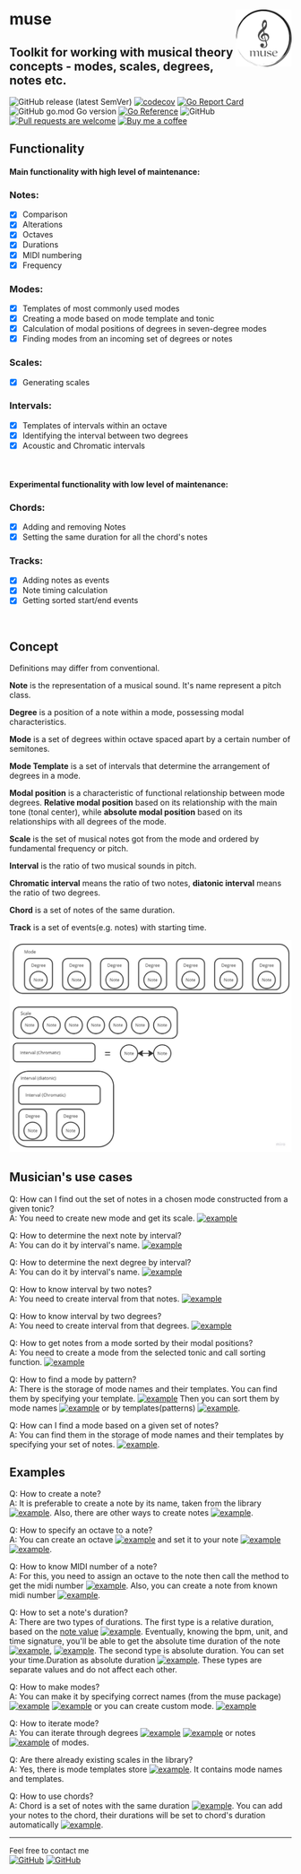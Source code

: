 # muse <img src="https://github.com/go-muse/muse/blob/main/img/muse-logo.png?raw=true" alt="muse" width="100" align="right">
## Toolkit for working with musical theory concepts - modes, scales, degrees, notes etc.
![GitHub release (latest SemVer)](https://custom-icon-badges.demolab.com/github/v/release/go-muse/muse?logo=tag&sort=semver)
[![codecov](https://codecov.io/gh/go-muse/muse/branch/main/graph/badge.svg?token=cVbYqHMT3o)](https://codecov.io/gh/go-muse/muse)
[![Go Report Card](https://goreportcard.com/badge/github.com/go-muse/muse)](https://goreportcard.com/report/github.com/go-muse/muse)
![GitHub go.mod Go version](https://custom-icon-badges.demolab.com/github/go-mod/go-version/go-muse/muse?color=gray&label=%20&logo=go)
[![Go Reference](https://pkg.go.dev/badge/github.com/go-muse/muse.svg)](https://pkg.go.dev/github.com/go-muse/muse)
![GitHub](https://custom-icon-badges.demolab.com/github/license/go-muse/muse?logo=law)
[![Pull requests are welcome](https://custom-icon-badges.demolab.com/badge/PRs-welcome!-green?logo=git-pull-request)](https://github.com/go-muse/muse/pulls)
[![Buy me a coffee](https://custom-icon-badges.demolab.com/badge/buyme-acoffee-brightgreen?logo=buymeacoffee)](https://www.buymeacoffee.com/igormuse)

## Functionality
#### Main functionality with high level of maintenance: 
### Notes:
- [x] Comparison
- [x] Alterations
- [x] Octaves
- [x] Durations
- [x] MIDI numbering
- [x] Frequency

### Modes:
- [x] Templates of most commonly used modes
- [x] Creating a mode based on mode template and tonic
- [x] Calculation of modal positions of degrees in seven-degree modes
- [x] Finding modes from an incoming set of degrees or notes

### Scales:
- [x] Generating scales

### Intervals:
- [x] Templates of intervals within an octave
- [x] Identifying the interval between two degrees
- [x] Acoustic and Chromatic intervals

<br/>

#### Experimental functionality with low level of maintenance:

### Chords:
- [x] Adding and removing Notes
- [x] Setting the same duration for all the chord's notes

### Tracks:
- [x] Adding notes as events
- [x] Note timing calculation
- [x] Getting sorted start/end events
<br/>

## Concept
Definitions may differ from conventional.

**Note** is the representation of a musical sound. It's name represent a pitch class.

**Degree** is a position of a note within a mode, possessing modal characteristics.

**Mode** is a set of degrees within octave spaced apart by a certain number of semitones.

**Mode Template** is a set of intervals that determine the arrangement of degrees in a mode.

**Modal position** is a characteristic of functional relationship between mode degrees. **Relative modal position** based on its relationship with the main tone (tonal center), while **absolute modal position** based on its relationships with all degrees of the mode.

**Scale** is the set of musical notes got from the mode and ordered by fundamental frequency or pitch.

**Interval** is the ratio of two musical sounds in pitch. 

**Chromatic interval** means the ratio of two notes, **diatonic interval** means the ratio of two degrees.

**Chord** is a set of notes of the same duration.

**Track** is a set of events(e.g. notes) with starting time. 

![Concept pic](/img/concept.jpg)

## Musician's use cases

Q: How can I find out the set of notes in a chosen mode constructed from a given tonic?\
A: You need to create new mode and get its scale. [![example](https://img.shields.io/badge/example-link-blue)](https://pkg.go.dev/github.com/go-muse/muse/mode#example-Mode.GenerateScale)

Q: How to determine the next note by interval?\
A: You can do it by interval's name. [![example](https://img.shields.io/badge/example-link-blue)](https://pkg.go.dev/github.com/go-muse/muse/interval#example-MakeNoteByName)

Q: How to determine the next degree by interval?\
A: You can do it by interval's name. [![example](https://img.shields.io/badge/example-link-blue)](https://pkg.go.dev/github.com/go-muse/muse/interval#example-MakeDegreeByName)

Q: How to know interval by two notes?\
A: You need to create interval from that notes. [![example](https://img.shields.io/badge/example-link-blue)](https://pkg.go.dev/github.com/go-muse/muse/interval#example-NewIntervalChromatic)

Q: How to know interval by two degrees?\
A: You need to create interval from that degrees. [![example](https://img.shields.io/badge/example-link-blue)](https://pkg.go.dev/github.com/go-muse/muse/interval#example-NewIntervalByDegrees)

Q: How to get notes from a mode sorted by their modal positions?\
A: You need to create a mode from the selected tonic and call sorting function. [![example](https://img.shields.io/badge/example-link-blue)](https://pkg.go.dev/github.com/go-muse/muse/mode#example-Mode.SortByAbsoluteModalPositions)

Q: How to find a mode by pattern?\
A: There is the storage of mode names and their templates. You can find them by specifying your template. [![example](https://img.shields.io/badge/example-link-blue)](https://pkg.go.dev/github.com/go-muse/muse/mode#example-ModeTemplatesStore.FindModeTemplatesByPattern) Then you can sort them by mode names [![example](https://img.shields.io/badge/example-link-blue)](https://pkg.go.dev/github.com/go-muse/muse#example-NamesAndTemplates.SortByName) or by templates(patterns) [![example](https://img.shields.io/badge/example-link-blue)](https://pkg.go.dev/github.com/go-muse/muse#example-NamesAndTemplates.SortByModeTemplate).

Q: How can I find a mode based on a given set of notes?\
A: You can find them in the storage of mode names and their templates by specifying your set of notes. [![example](https://img.shields.io/badge/example-link-blue)](https://pkg.go.dev/github.com/go-muse/muse/mode#example-ModeTemplatesStore.FindModeTemplatesByNotes).

## Examples

Q: How to create a note?\
A: It is preferable to create a note by its name, taken from the library [![example](https://img.shields.io/badge/example-link-blue)](https://pkg.go.dev/github.com/go-muse/muse/note#example-NoteName.NewNote). Also, there are other ways to create notes [![example](https://img.shields.io/badge/example-link-blue)](https://pkg.go.dev/github.com/go-muse/muse#example-Note).

Q: How to specify an octave to a note?\
A: You can create an octave [![example](https://img.shields.io/badge/example-link-blue)](https://pkg.go.dev/github.com/go-muse/muse/octave#example-Octave) and set it to your note [![example](https://img.shields.io/badge/example-link1-blue)](https://pkg.go.dev/github.com/go-muse/muse/note#example-Note.SetOctave) [![example](https://img.shields.io/badge/example-link2-blue)](https://pkg.go.dev/github.com/go-muse/muse#example-Note.SetOctave).

Q: How to know MIDI number of a note?\
A: For this, you need to assign an octave to the note then call the method to get the midi number [![example](https://img.shields.io/badge/example-link-blue)](https://pkg.go.dev/github.com/go-muse/muse/note#example-Note.MIDINumber). Also, you can create a note from known midi number [![example](https://img.shields.io/badge/example-link-blue)](https://pkg.go.dev/github.com/go-muse/muse#example-NewNoteFromMIDINumber).

Q: How to set a note's duration?\
A: There are two types of durations. The first type is a relative duration, based on the [note value](https://en.wikipedia.org/wiki/Note_value) [![example](https://img.shields.io/badge/example-link-blue)](https://pkg.go.dev/github.com/go-muse/muse/duration#example-NewRelative). Eventually, knowing the bpm, unit, and time signature, you'll be able to get the absolute time duration of the note [![example](https://img.shields.io/badge/example-link1-blue)](https://pkg.go.dev/github.com/go-muse/muse/duration#example-Duration.TimeDuration), [![example](https://img.shields.io/badge/example-link2-blue)](https://pkg.go.dev/github.com/go-muse/muse/note#example-Note.GetTimeDuration). The second type is absolute duration. You can set your time.Duration as absolute duration [![example](https://img.shields.io/badge/example-link-blue)](https://pkg.go.dev/github.com/go-muse/muse/note#example-Note.SetDurationAbs). These types are separate values and do not affect each other.

Q: How to make modes?\
A: You can make it by specifying correct names (from the muse package) [![example](https://img.shields.io/badge/example-link1-blue)](https://pkg.go.dev/github.com/go-muse/muse/mode#example-MakeNewMode) [![example](https://img.shields.io/badge/example-link2-blue)](https://pkg.go.dev/github.com/go-muse/muse/mode#example-MustMakeNewMode) or you can create custom mode. [![example](https://img.shields.io/badge/example-link-blue)](https://pkg.go.dev/github.com/go-muse/muse/mode#example-MakeNewCustomMode)

Q: How to iterate mode?\
A: You can iterate through degrees  [![example](https://img.shields.io/badge/example-link1-blue)](https://pkg.go.dev/github.com/go-muse/muse/mode#example-Mode.IterateOneRound) [![example](https://img.shields.io/badge/example-link2-blue)](https://pkg.go.dev/github.com/go-muse/muse/degree#example-DegreesIterator.GetAllDegrees) or notes [![example](https://img.shields.io/badge/example-link-blue)](https://pkg.go.dev/github.com/go-muse/muse/degree#example-DegreesIterator.GetAllNotes) of modes.

Q: Are there already existing scales in the library?\
A: Yes, there is mode templates store [![example](https://img.shields.io/badge/example-link-blue)](https://pkg.go.dev/github.com/go-muse/muse/mode#example-InitModeTemplatesStore). It contains mode names and templates.

Q: How to use chords?\
A: Chord is a set of notes with the same duration  [![example](https://img.shields.io/badge/example-link-blue)](https://pkg.go.dev/github.com/go-muse/muse/chord#example-NewChord). You can add your notes to the chord, their durations will be set to chord's duration automatically [![example](https://img.shields.io/badge/example-link-blue)](https://pkg.go.dev/github.com/go-muse/muse/chord#example-Chord.AddNotes).

---
<font size="2">Feel free to contact me\
</font>
[![GitHub](https://custom-icon-badges.demolab.com/badge/-email-white?logo=gmail)](mailto:igor.georgia.sx@gmail.com)
[![GitHub](https://custom-icon-badges.demolab.com/badge/-@Igorxst-white?logo=telegram)](https://t.me/Igorxst)
